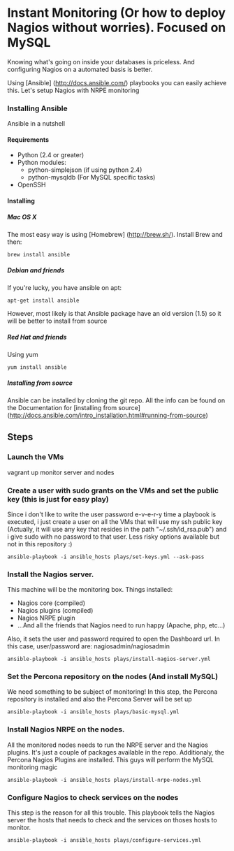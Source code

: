 # Instant Monitoring (Or how to deploy Nagios without worries). Focused on MySQL
Knowing what's going on inside your databases is priceless. And configuring Nagios on a automated basis is better.

Using [Ansible] (http://docs.ansible.com/) playbooks you can easily achieve this. Let's setup Nagios with NRPE monitoring

### Installing Ansible
Ansible in a nutshell
#### Requirements
* Python (2.4 or greater)
* Python modules: 
	* python-simplejson (if using python 2.4)
	* python-mysqldb (For MySQL specific tasks)
* OpenSSH

#### Installing

##### Mac OS X
The most easy way is using [Homebrew] (http://brew.sh/). Install Brew and then:
```
brew install ansible
```
##### Debian and friends
If you're lucky, you have ansible on apt:
```
apt-get install ansible
```
However, most likely is that Ansible package have an old version (1.5) so it will be better to install from source

##### Red Hat and friends
Using yum
```
yum install ansible
```
##### Installing from source
Ansible can be installed by cloning the git repo. All the info can be found on the Documentation for [installing from source] (http://docs.ansible.com/intro_installation.html#running-from-source)

## Steps

### Launch the VMs
vagrant up monitor server and nodes

### Create a user with sudo grants on the VMs and set the public key (this is just for easy play)
Since i don't like to write the user password e-v-e-r-y time a playbook is executed, i just create a user on all the VMs that will use my ssh public key (Actually, it will use any key that resides in the path "~/.ssh/id\_rsa.pub") and i give sudo with no password to that user. Less risky options available but not in this repository :)

```
ansible-playbook -i ansible_hosts plays/set-keys.yml --ask-pass
```

### Install the Nagios server. 
This machine will be the monitoring box. 
Things installed:
* Nagios core (compiled)
* Nagios plugins (compiled)
* Nagios NRPE plugin
* ...And all the friends that Nagios need to run happy (Apache, php, etc...)

Also, it sets the user and password required to open the Dashboard url. In this case, user/password are: nagiosadmin/nagiosadmin

```
ansible-playbook -i ansible_hosts plays/install-nagios-server.yml
```

### Set the Percona repository on the nodes (And install MySQL)
We need something to be subject of monitoring! In this step, the Percona repository is installed and also the Percona Server will be set up

```
ansible-playbook -i ansible_hosts plays/basic-mysql.yml
```

### Install Nagios NRPE on the nodes.
All the monitored nodes needs to run the NRPE server and the Nagios plugins. It's just a couple of packages available in the repo.
Additionaly, the Percona Nagios Plugins are installed. This guys will perform the MySQL monitoring magic

```
ansible-playbook -i ansible_hosts plays/install-nrpe-nodes.yml
```

### Configure Nagios to check services on the nodes
This step is the reason for all this trouble. This playbook tells the Nagios server the hosts that needs to check and the services on thoses hosts to monitor.

```
ansible-playbook -i ansible_hosts plays/configure-services.yml
```
